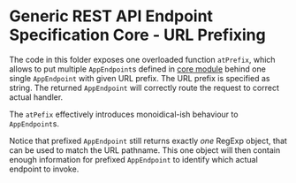 # Generic REST API Endpoint Specification Core - URL Prefixing
The code in this folder exposes one overloaded function `atPrefix`, which allows to put multiple `AppEndpoint`s defined in [core module](../core) behind one single `AppEndpoint` with given URL prefix.
The URL prefix is specified as string.
The returned `AppEndpoint` will correctly route the request to correct actual handler.

The `atPefix` effectively introduces monoidical-ish behaviour to `AppEndpoint`s.

Notice that prefixed `AppEndpoint` still returns exactly *one* RegExp object, that can be used to match the URL pathname.
This one object will then contain enough information for prefixed `AppEndpoint` to identify which actual endpoint to invoke.

